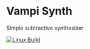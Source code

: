 Vampi Synth
===========

Simple subtractive synthesizer

[![Linux Build](https://github.com/vampirefrog/synth/actions/workflows/linux-jack.yml/badge.svg)](https://github.com/vampirefrog/synth/actions/workflows/linux-jack.yml)
